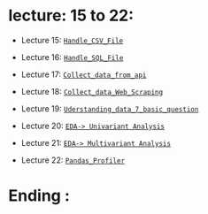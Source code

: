 <br>
<br>

# lecture: 15 to 22:

- Lecture 15: [`Handle_CSV_File`](https://github.com/yasin-arafat-05/machine_learning/blob/main/code/15_working_csv.ipynb)


- Lecture 16: [`Handle_SQL_File`](https://github.com/yasin-arafat-05/machine_learning/blob/main/code/16_json_sql.ipynb)

- Lecture 17: [`Collect_data_from_api`](https://github.com/yasin-arafat-05/machine_learning/blob/main/code/17_feaching_api.ipynb)

- Lecture 18: [`Collect_data_Web_Scraping`](https://github.com/yasin-arafat-05/machine_learning/blob/main/code/18_Web_Scraping.ipynb)

- Lecture 19: [`Uderstanding_data_7_basic_question`](https://github.com/yasin-arafat-05/machine_learning/blob/main/code/19_understanding_data.ipynb)

- Lecture 20: [`EDA-> Univariant Analysis`](https://github.com/yasin-arafat-05/machine_learning/blob/main/code/20_EDA_Univariant.ipynb)

- Lecture 21: [`EDA-> Multivariant Analysis`](https://github.com/yasin-arafat-05/machine_learning/blob/main/code/21_EDA_multivariant.ipynb)

- Lecture 22: [`Pandas_Profiler`](https://github.com/yasin-arafat-05/machine_learning/blob/main/code/22_pandas_profiler.ipynb)

# Ending : 

<br>
<br>


